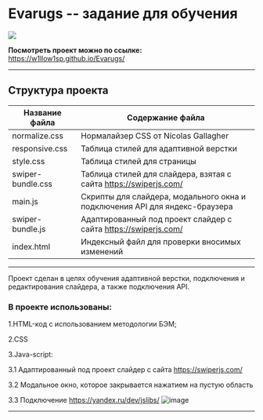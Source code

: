# Evarugs -- задание для обучения

![](https://user-images.githubusercontent.com/98582981/174091502-dbddf926-02d4-475f-b940-fd65f236c06a.png)



 **Посмотреть проект можно по ссылке:** https://w1llow1sp.github.io/Evarugs/
 
 -----
 
 ## Структура проекта
 Название файла      | Содержание файла
---------------------|----------------------
normalize.css     | Нормалайзер CSS от Nicolas Gallagher
responsive.css    | Таблица стилей для адаптивной верстки
style.css         | Таблица стилей для страницы
swiper-bundle.css | Таблица стилей для слайдера, взятая с сайта https://swiperjs.com/
main.js		| Скрипты для слайдера, модального окна и подключения API для яндекс-браузера
swiper-bundle.js	 | Адаптированный  под проект слайдер с сайта https://swiperjs.com/
index.html           | Индексный файл для проверки вносимых изменений

------------
 
 Проект сделан в целях обучения адаптивной верстки, подключения и редактирования слайдера, а также подключения API.
 
### В проекте использованы:
 
1.HTML-код с использованием методологии БЭМ;

2.CSS

3.Java-script:

3.1 Адаптированный  под проект слайдер с сайта https://swiperjs.com/

3.2 Модальное окно, которое закрывается нажатием на пустую область 

3.3 Подключение https://yandex.ru/dev/jslibs/
  ![image](https://user-images.githubusercontent.com/98582981/174095730-74476a75-1de2-433a-9d91-47952a1d30c8.png)

 
--------------
